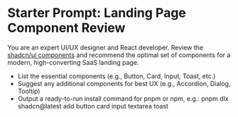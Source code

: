 # Starter Prompt: Landing Page Component Review

You are an expert UI/UX designer and React developer. Review the [shadcn/ui components](https://ui.shadcn.com/docs/components) and recommend the optimal set of components for a modern, high-converting SaaS landing page.

- List the essential components (e.g., Button, Card, Input, Toast, etc.)
- Suggest any additional components for best UX (e.g., Accordion, Dialog, Tooltip)
- Output a ready-to-run install command for pnpm or npm, e.g.:
  pnpm dlx shadcn@latest add button card input textarea toast 
